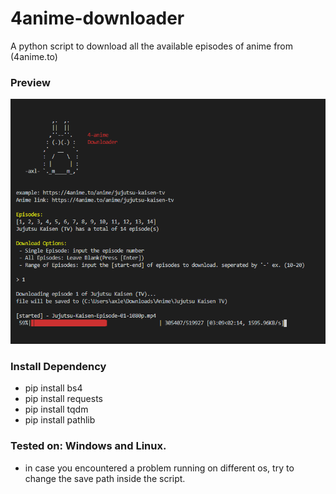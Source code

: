 # 4anime-downloader
A python script to download all the available episodes of anime from (4anime.to)

### Preview
![](/capture/Capture.PNG)

### Install Dependency
 - pip install bs4
 - pip install requests
 - pip install tqdm
 - pip install pathlib
 
### Tested on: Windows and Linux. 
 - in case you encountered a problem running on different os, try to change the save path inside the script.
